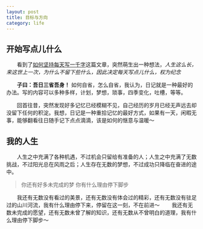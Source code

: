 ```yaml
---
layout: post
title: 目标与方向
category: life
---
```



## 开始写点儿什么

　　看到了[如何坚持每天写一千字](http://www.jianshu.com/p/53eea6022d58)这篇文章，突然萌生出一种想法，*人生这么长，来这世上一次，为什么不留下些什么，因此决定每天写点儿什么，权为纪念*

　　**子曰：吾日三省吾身！** 如何自省，怎么自省，我认为，日记就是一种最好的办法。写的内容可以多种多样，计划，梦想，琐事，四季变化，吐槽，等等。

　　回首往昔，突然发现好多记忆已经模糊不见，自己经历的岁月已经无声远去却没留下任何的积淀。我想，日记是一种重拾记忆的最好方式，如果有一天，闲暇无事，能够翻看往日随手记下点点滴滴，该是如何的惬意与温暖～

## 我的人生

　　人生之中充满了各种机遇，不过机会只留给有准备的人；人生之中充满了无数挑战，不过阳光总在风雨之后；人生存在无数的梦想，不过成功只降临在奋进的途中。

>你还有好多未完成的梦
>你有什么理由停下脚步

　　我还有无数没有看过的美景，还有无数没有体会过的精彩，还有无数没有驻足过的山川河流，我有什么理由停下来，停留在这一刻，不在前进～
　　我还有无数未完成的愿望，还有无数未曾了解的知识，还有无数从不曾明白的道理，我有什么理由停下脚步～

